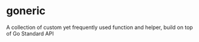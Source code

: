 # goneric
A collection of custom yet frequently used function and helper, build on top of Go Standard API
